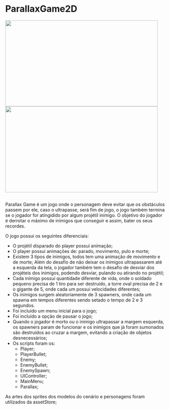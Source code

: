 # ParallaxGame2D

<div>
 <img src="https://media.giphy.com/media/fMPfkl8cg8yoGDjMGx/giphy.gif" width="480" height="270" />
 <img src="https://media3.giphy.com/media/JGgYYODQYSXrQ0t0Xw/giphy.gif" width="480" height="270" />

 ##
Parallax Game é um jogo onde o personagem deve evitar que os obstáculos passem por ele, caso o ultrapasse, será fim de jogo, o jogo também termina se o jogador for atingidido por algum projétil inimigo. O objetivo do jogador é derrotar o máximo de inimigos que conseguir e assim, bater os seus recordes.

O jogo possui os seguintes diferenciais:

* O projétil disparado do player possui animação;
* O player possui animações de: parado, movimento, pulo e morte;
* Existem 3 tipos de inimigos, todos tem uma animação de movimento e de morte;
Além do desafio de não deixar os inimigos ultrapassarem até a esquerda da tela, o jogador também tem o desafio de desviar dos projéteis dos inimigos, podendo desviar, pulando ou atirando no projétil;
* Cada inimigo possui quantidade diferente de vida, onde o soldado pequeno precisa de 1 tiro para ser destruído, a torre oval precisa de 2 e o gigante de 5, onde cada um possui velocidades diferentes;
* Os inimigos surgem aleatoriamente de 3 spawners, onde cada um spawna em tempos diferentes sendo setado o tempo de 2 e 3 segundos.
* Foi incluído um menu inicial para o jogo;
* Foi incluído a opção de pausar o jogo;
* Quando o jogador é morto ou o inimigo ultrapassar a margem esquerda, os spawners param de funcionar e os inimigos que já foram sumonados são destruídos ao cruzar a margem, evitando a criação de objetos desnecessários;
* Os scripts foram os:
  * Player;
  * PlayerBullet;
  * Enemy;
  * EnemyBullet;
  * EnemySpawn;
  * UIController;
  * MainMenu;
  * Parallax;

As artes dos sprites dos modelos do cenário e personagens foram utilizados da assetStore;



